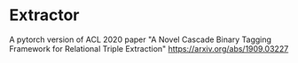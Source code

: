 # Extractor
A pytorch version of  ACL 2020 paper "A Novel Cascade Binary Tagging Framework for Relational Triple Extraction" https://arxiv.org/abs/1909.03227
